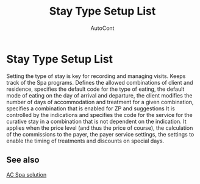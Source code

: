 ﻿---
    title: "Stay Type Setup List"
    author: AutoCont
    ms.date: 04/30/2018
    ms.topic: article
    ms.prod: dynamics-nav-2017
    ms.contentlocale: en
    ms.lasthandoff: 04/30/2018
---

# Stay Type Setup List

Setting the type of stay is key for recording and managing visits. Keeps track of the Spa programs. Defines the allowed combinations of client and residence, specifies the default code for the type of eating, the default mode of eating on the day of arrival and departure, the client modifies the number of days of accommodation and treatment for a given combination, specifies a combination that is enabled for ZP and suggestions It is controlled by the indications and specifies the code for the service for the curative stay in a combination that is not dependent on the indication.
It applies when the price level (and thus the price of course), the calculation of the commissions to the payer, the payer service settings, the settings to enable the timing of treatments and discounts on special days. 



## <a name="see-also"></a>See also
[AC Spa solution](ac-spa-solution.md)